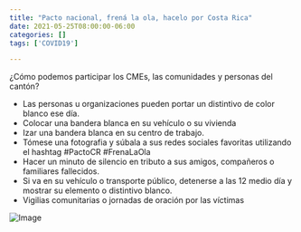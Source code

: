 ```yaml
---
title: "Pacto nacional, frená la ola, hacelo por Costa Rica"
date: 2021-05-25T08:00:00-06:00
categories: []
tags: ['COVID19']

---
```


¿Cómo podemos participar los CMEs, las comunidades y personas del cantón?

- Las personas u organizaciones pueden portar un distintivo de color blanco ese día.
- Colocar una bandera blanca en su vehículo o su vivienda
- Izar una bandera blanca en su centro de trabajo.
- Tómese una fotografia y súbala a sus redes sociales favoritas utilizando el hashtag #PactoCR #FrenaLaOla
- Hacer un minuto de silencio en tributo a sus amigos, compañeros o familiares fallecidos.
- Si va en su vehículo o transporte público, detenerse a las 12 medio día y mostrar su elemento o distintivo blanco.
- Vigilias comunitarias o jornadas de oración por las víctimas

![Image](image.jpg)